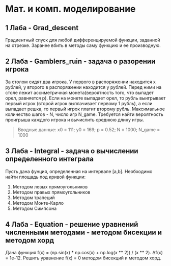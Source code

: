 # Мат. и комп. моделирование #
## 1 Лаба - Grad_descent ##
Градиентный спуск для любой дифференцируемой функции, заданной на отрезке. Заранее вбить в методы саму функцию и ее производную.
## 2 Лаба - Gamblers_ruin - задача о разорении игрока ##
За столом сидят два игрока. У первого в распоряжении находится x рублей, у второго в распоряжении находится y рублей.
Перед ними на столе лежит ассиметричная монета(вероятность того, что выпадет орел, равняется p).
Если на монете выпадает орел, то рубль выигрывает первый игрок (второй игрок выплачивает первому 1 рубль), а если выпадает решка, то первый игрок платит второму рубль.
Максимальное количество шагов - N, число игр N_game. Требуется найти вероятность проигрыша каждого игрока и вычислить среднюю длину игры.
> Вводные данные:
> x0 = 111; y0 = 169; p = 0.52; N = 1000; N_game = 1000
## 3 Лаба - Integral - задача о вычислении определенного интеграла ##
Пусть дана фунция, определенная на интервале [a,b]. Необходимо найти площадь под кривой функции:
1) Методом левых прямоугольников 
2) Методом правых прямоугольников 
3) Методом трапеций
4) Методом Монте-Карло
5) Методом Симпсона 
## 4 Лаба - Equation - решение уравнений численными методами - методом бисекции и методом хорд ##
Дана функция f(x) = (np.sin(x) * np.cos(x) + np.log(x ** 2)) / (x ** 2). Δf(x) = 1e-12. Решить уравнение f(x) = 0 методом бисекций и методом хорд.
